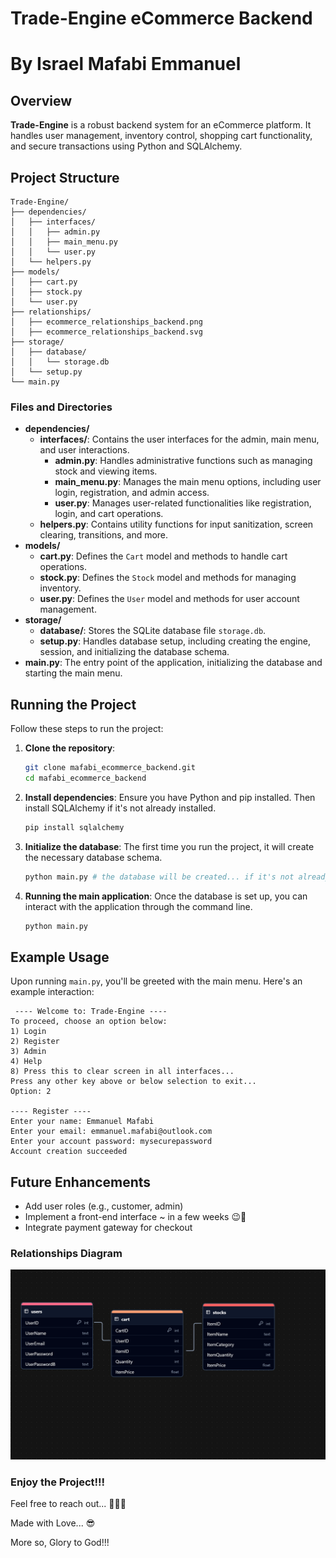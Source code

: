 # Trade-Engine eCommerce Backend 

# By Israel Mafabi Emmanuel

## Overview

**Trade-Engine** is a robust backend system for an eCommerce platform. It handles user management, inventory control, shopping cart functionality, and secure transactions using Python and SQLAlchemy.

## Project Structure

```shell
Trade-Engine/
├── dependencies/
│   ├── interfaces/
│   │   ├── admin.py
│   │   ├── main_menu.py
│   │   └── user.py
│   └── helpers.py
├── models/
│   ├── cart.py
│   ├── stock.py
│   └── user.py
├── relationships/
│   ├── ecommerce_relationships_backend.png
│   ├── ecommerce_relationships_backend.svg
├── storage/
│   ├── database/
│   │   └── storage.db
│   └── setup.py
└── main.py
```

### Files and Directories

- **dependencies/**
  - **interfaces/**: Contains the user interfaces for the admin, main menu, and user interactions.
    - **admin.py**: Handles administrative functions such as managing stock and viewing items.
    - **main_menu.py**: Manages the main menu options, including user login, registration, and admin access.
    - **user.py**: Manages user-related functionalities like registration, login, and cart operations.
  - **helpers.py**: Contains utility functions for input sanitization, screen clearing, transitions, and more.
- **models/**
  - **cart.py**: Defines the `Cart` model and methods to handle cart operations.
  - **stock.py**: Defines the `Stock` model and methods for managing inventory.
  - **user.py**: Defines the `User` model and methods for user account management.
- **storage/**
  - **database/**: Stores the SQLite database file `storage.db`.
  - **setup.py**: Handles database setup, including creating the engine, session, and initializing the database schema.
- **main.py**: The entry point of the application, initializing the database and starting the main menu.

## Running the Project

Follow these steps to run the project:

1. **Clone the repository**:

   ```bash
   git clone mafabi_ecommerce_backend.git
   cd mafabi_ecommerce_backend
   ```

2. **Install dependencies**: Ensure you have Python and pip installed. Then install SQLAlchemy if it's not already installed.

   ```bash
   pip install sqlalchemy
   ```

3. **Initialize the database**: The first time you run the project, it will create the necessary database schema.

   ```bash
   python main.py # the database will be created... if it's not already there...
   ```

4. **Running the main application**: Once the database is set up, you can interact with the application through the command line.

   ```bash
   python main.py
   ```

## Example Usage

Upon running `main.py`, you'll be greeted with the main menu. Here's an example interaction:

```
 ---- Welcome to: Trade-Engine ---- 
To proceed, choose an option below:
1) Login
2) Register
3) Admin
4) Help
8) Press this to clear screen in all interfaces...
Press any other key above or below selection to exit...
Option: 2

---- Register ----
Enter your name: Emmanuel Mafabi
Enter your email: emmanuel.mafabi@outlook.com
Enter your account password: mysecurepassword
Account creation succeeded
```

## Future Enhancements
- Add user roles (e.g., customer, admin)
- Implement a front-end interface ~ in a few weeks 😉🤭
- Integrate payment gateway for checkout

### **Relationships Diagram**

![relationships](relationships/ecommerce_relationships_backend.png)

### **Enjoy the Project!!!**

Feel free to reach out... 🤭😍😉

Made with Love... 😎

More so, Glory to God!!!